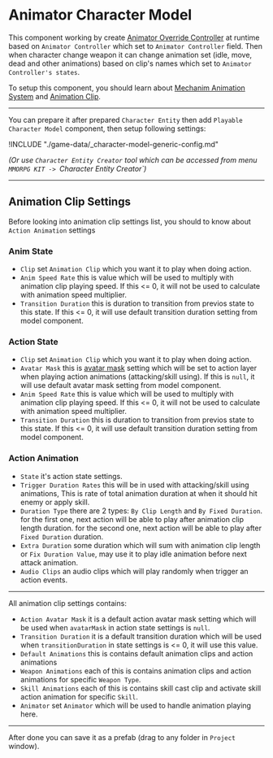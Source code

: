 # Animator Character Model

This component working by create [Animator Override Controller](https://docs.unity3d.com/Manual/AnimatorOverrideController.html) at runtime based on `Animator Controller` which set to `Animator Controller` field. Then when character change weapon it can change animation set (idle, move, dead and other animations) based on clip's names which set to `Animator Controller's states`.

To setup this component, you should learn about [Mechanim Animation System](https://docs.unity3d.com/Manual/AnimationOverview.html) and [Animation Clip](https://docs.unity3d.com/Manual/AnimationClips.html).

* * *

You can prepare it after prepared `Character Entity` then add `Playable Character Model` component, then setup following settings:

!INCLUDE "./game-data/_character-model-generic-config.md"

*(Or use `Character Entity Creator` tool which can be accessed from menu `MMORPG KIT -> `Character Entity Creator`)*

* * *

## Animation Clip Settings

Before looking into animation clip settings list, you should to know about `Action Animation` settings

### Anim State

*   `Clip` set `Animation Clip` which you want it to play when doing action.
*   `Anim Speed Rate` this is value which will be used to multiply with animation clip playing speed. If this <= 0, it will not be used to calculate with animation speed multiplier.
*   `Transition Duration` this is duration to transition from previos state to this state. If this <= 0, it will use default transition duration setting from model component.

### Action State

*   `Clip` set `Animation Clip` which you want it to play when doing action.
*   `Avatar Mask` this is [avatar mask](https://docs.unity3d.com/Manual/class-AvatarMask.html) setting which will be set to action layer when playing action animations (attacking/skill using). If this is `null`, it will use default avatar mask setting from model component.
*   `Anim Speed Rate` this is value which will be used to multiply with animation clip playing speed. If this <= 0, it will not be used to calculate with animation speed multiplier.
*   `Transition Duration` this is duration to transition from previos state to this state. If this <= 0, it will use default transition duration setting from model component.

### Action Animation

*   `State` it's action state settings.
*   `Trigger Duration Rates` this will be in used with attacking/skill using animations, This is rate of total animation duration at when it should hit enemy or apply skill.
*   `Duration Type` there are 2 types: `By Clip Length` and `By Fixed Duration`. for the first one, next action will be able to play after animation clip length duration. for the second one, next action will be able to play after `Fixed Duration` duration.
*   `Extra Duration` some duration which will sum with animation clip length or `Fix Duration Value`, may use it to play idle animation before next attack animation.
*   `Audio Clips` an audio clips which will play randomly when trigger an action events.

* * *

All animation clip settings contains:

*   `Action Avatar Mask` it is a default action avatar mask setting which will be used when `avatarMask` in action state settings is `null`.
*   `Transition Duration` it is a default transition duration which will be used when `transitionDuration` in state settings is <= 0, it will use this value.
*   `Default Animations` this is contains default animation clips and action animations
*   `Weapon Animations` each of this is contains animation clips and action animations for specific `Weapon Type`.
*   `Skill Animations` each of this is contains skill cast clip and activate skill action animation for specific `Skill`.
*   `Animator` set `Animator` which will be used to handle animation playing here.

* * *

After done you can save it as a prefab (drag to any folder in `Project` window).
<!--stackedit_data:
eyJoaXN0b3J5IjpbLTEyNDA1MDE2OTVdfQ==
-->